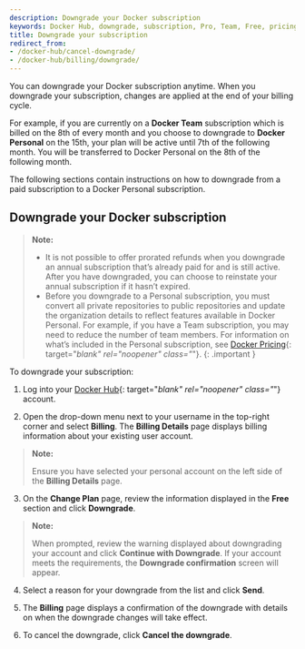 ```yaml
---
description: Downgrade your Docker subscription
keywords: Docker Hub, downgrade, subscription, Pro, Team, Free, pricing plan,
title: Downgrade your subscription
redirect_from:
- /docker-hub/cancel-downgrade/
- /docker-hub/billing/downgrade/
---
```


You can downgrade your Docker subscription anytime. When you downgrade your subscription, changes are applied at the end of your billing cycle.

For example, if you are currently on a **Docker Team** subscription which is billed on the 8th of every month and you choose to downgrade to **Docker Personal** on the 15th, your plan will be active until 7th of the following month. You will be transferred to Docker Personal on the 8th of the following month.

The following sections contain instructions on how to downgrade from a paid subscription to a Docker Personal subscription.

## Downgrade your Docker subscription

>**Note:**
>
> - It is not possible to offer prorated refunds when you downgrade an annual subscription that’s already paid for and is still active. After you have downgraded, you can choose to reinstate your annual subscription if it hasn’t expired.
> - Before you downgrade to a Personal subscription, you must convert all private repositories to public repositories and update the organization details to reflect features available in Docker Personal. For example, if you have a Team subscription, you may need to reduce the number of team members. For information on what’s included in the Personal subscription, see [Docker Pricing](https://www.docker.com/pricing){: target="_blank" rel="noopener" class="_"}.
{: .important }

To downgrade your subscription:

1. Log into your [Docker Hub](https://hub.docker.com){: target="_blank" rel="noopener" class="_"} account.

2. Open the drop-down menu next to your username in the top-right corner and select **Billing**. The **Billing Details** page displays billing information about your existing user account.
>**Note:**
>
>Ensure you have selected your personal account on the left side of the **Billing Details** page.

3. On the **Change Plan** page, review the information displayed in the **Free** section and click **Downgrade**.
>**Note:**
>
>When prompted, review the warning displayed about downgrading your account and click **Continue with Downgrade**. If your account meets the requirements, the **Downgrade confirmation** screen will appear.

4. Select a reason for your downgrade from the list and click **Send**.

5. The **Billing** page displays a confirmation of the downgrade with details on when the downgrade changes will take effect.

6. To cancel the downgrade, click **Cancel the downgrade**.
